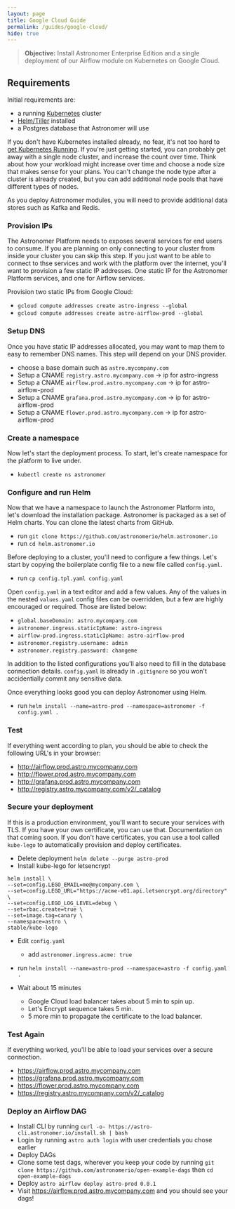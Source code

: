 ```yaml
---
layout: page
title: Google Cloud Guide
permalink: /guides/google-cloud/
hide: true
---
```


> **Objective:** Install Astronomer Enterprise Edition and
a single deployment of our Airflow module
on Kubernetes on Google Cloud.

## Requirements

Initial requirements are:

* a running [Kubernetes](https://kubernetes.io/) cluster
* [Helm/Tiller](https://github.com/kubernetes/helm) installed
* a Postgres database that Astronomer will use

If you don't have Kubernetes installed already, no fear, it's not
too hard to [get Kubernetes Running](https://cloud.google.com/kubernetes-engine/docs/quickstart).
If you're just getting started, you can probably get away with a single node cluster, and increase the count over time. Think about how your workload might increase over time and choose a node size that makes sense for your plans. You can't change the node type after a cluster is already created, but you can add additional node pools that have different types of nodes.

As you deploy Astronomer modules, you will need to provide additional data stores
such as Kafka and Redis.


### Provision IPs
The Astronomer Platform needs to exposes several services for end users to consume. If you are planning on only connecting to your cluster from inside your cluster you can skip this step. If you just want to be able to connect to thse services and work with the platform over the internet, you'll want to provision a few static IP addresses. One static IP for the Astronomer Platform services, and one for Airflow services.

Provision two static IPs from Google Cloud:
* `gcloud compute addresses create astro-ingress --global`
* `gcloud compute addresses create astro-airflow-prod --global`

### Setup DNS
Once you have static IP addresses allocated, you may want to map them to easy to remember DNS names. This step will depend on your DNS provider.

* choose a base domain such as `astro.mycompany.com`
* Setup a CNAME `registry.astro.mycompany.com` -> ip for astro-ingress
* Setup a CNAME `airflow.prod.astro.mycompany.com` -> ip for astro-airflow-prod
* Setup a CNAME `grafana.prod.astro.mycompany.com` -> ip for astro-airflow-prod
* Setup a CNAME `flower.prod.astro.mycompany.com` -> ip for astro-airflow-prod

### Create a namespace
Now let's start the deployment process. To start, let's create namespace for the platform to live under.

* `kubectl create ns astronomer`

### Configure and run Helm
Now that we have a namespace to launch the Astronomer Platform into, let's download the installation package. Astronomer is packaged as a set of Helm charts. You can clone the latest charts from GitHub.
* run `git clone https://github.com/astronomerio/helm.astronomer.io`
* run `cd helm.astronomer.io`

Before deploying to a cluster, you'll need to configure a few things. Let's start by copying the boilerplate config file to a new file called `config.yaml`.
* run `cp config.tpl.yaml config.yaml`

Open `config.yaml` in a text editor and add a few values. Any of the values in the nested `values.yaml` config files can be overridden, but a few are highly encouraged or required. Those are listed below:
  * `global.baseDomain: astro.mycompany.com`
  * `astronomer.ingress.staticIpName: astro-ingress`
  * `airflow-prod.ingress.staticIpName: astro-airflow-prod`
  * `astronomer.registry.username: admin`
  * `astronomer.registry.password: changeme`

In addition to the listed configurations you'll also need to fill in the database connection details. `config.yaml` is already in `.gitignore` so you won't accidentially commit any sensitive data.

Once everything looks good you can deploy Astronomer using Helm.
* run `helm install --name=astro-prod --namespace=astronomer -f config.yaml .`

### Test
If everything went according to plan, you should be able to check the following URL's in your browser:
* http://airflow.prod.astro.mycompany.com
* http://flower.prod.astro.mycompany.com
* http://grafana.prod.astro.mycompany.com
* http://registry.astro.mycompany.com/v2/_catalog

### Secure your deployment
If this is a production environment, you'll want to secure your services with TLS. If you have your own certificate, you can use that. Documentation on that coming soon. If you don't have certificates, you can use a tool called `kube-lego` to automatically provision and deploy certificates.
* Delete deployment `helm delete --purge astro-prod`
* Install kube-lego for letsencrypt

```
helm install \                   
--set=config.LEGO_EMAIL=me@mycompany.com \
--set=config.LEGO_URL="https://acme-v01.api.letsencrypt.org/directory" \
--set=config.LEGO_LOG_LEVEL=debug \
--set=rbac.create=true \
--set=image.tag=canary \
--namespace=astro \
stable/kube-lego
```

* Edit `config.yaml`
  * add `astronomer.ingress.acme: true`
* run `helm install --name=astro-prod --namespace=astro -f config.yaml .`

* Wait about 15 minutes
  * Google Cloud load balancer takes about 5 min to spin up.
  * Let's Encrypt sequence takes 5 min.
  * 5 more min to propagate the certificate to the load balancer.

### Test Again
If everything worked, you'll be able to load your services over a secure connection.
* https://airflow.prod.astro.mycompany.com
* https://grafana.prod.astro.mycompany.com
* https://flower.prod.astro.mycompany.com
* https://registry.astro.mycompany.com/v2/_catalog

### Deploy an Airflow DAG

* Install CLI by running `curl -o- https://astro-cli.astronomer.io/install.sh | bash`
* Login by running `astro auth login` with user credentials you chose earlier
* Deploy DAGs
* Clone some test dags, wherever you keep your code by running `git clone https://github.com/astronomerio/open-example-dags` then `cd open-example-dags`
* Deploy `astro airflow deploy astro-prod 0.0.1`
* Visit https://airflow.prod.astro.mycompany.com and you should see your dags!
